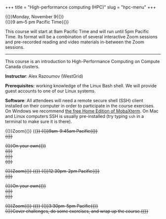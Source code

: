 +++
title = "High-performance computing (HPC)"
slug = "hpc-menu"
+++

{{<cor>}}Monday, November 9{{</cor>}}\
{{<cgr>}}9 am–5 pm Pacific Time{{</cgr>}}

This course will start at 9am Pacific Time and will run until 5pm Pacific Time. Its format will be a combination of
several interactive Zoom sessions and pre-recorded reading and video materials in-between the Zoom sessions.

<!-- Course materials will be added here shortly before the start of the course. -->

---

This course is an introduction to High-Performance Computing on Compute Canada clusters.

<!-- Please download a [ZIP file](https://owncloud.westgrid.ca/index.php/s/VCD8Pogqmk7eS16/download) with all slides (single -->
<!-- PDF combining all chapters) and sample codes. -->

**Instructor**: Alex Razoumov (WestGrid)

**Prerequisites:** working knowledge of the Linux Bash shell. We will provide guest accounts to one of our Linux systems.

**Software**: All attendees will need a remote secure shell (SSH) client installed on their computer in order to
participate in the course exercises. On Windows we recommend
[the free Home Edition of MobaXterm](https://mobaxterm.mobatek.net/download.html). On Mac and Linux computers SSH is
usually pre-installed (try typing `ssh` in a terminal to make sure it is there).






{{<cor>}}Zoom{{</cor>}} {{<s>}} {{<cgr>}}9am-9:45am Pacific{{</cgr>}} \
{{<linktitle url="../hpc1" text="Morning opening session">}}

<!-- {{<cbr>}}On your own{{</cbr>}} \ -->
<!-- {{<nolinktitle>}}Overview{{</nolinktitle>}} \ -->
<!-- {{<nolinktitle>}}Basics{{</nolinktitle>}} \ -->
<!-- {{<nolinktitle>}}Languages and tools{{</nolinktitle>}} -->

{{<cbr>}}On your own{{</cbr>}} \
{{<linktitle url="../hpc/hpc-01-overview" text="Overview (20 min)">}} \
{{<linktitle url="../hpc/hpc-02-basics" text="Basics (28 min)">}} \
{{<linktitle url="../hpc/hpc-03-languages" text="Languages and tools (61 min)">}}

{{<cor>}}Zoom{{</cor>}} {{<s>}} {{<cgr>}}12:30pm-2pm Pacific{{</cgr>}} \
{{<linktitle url="../hpc2" text="Mid-day session">}}

<!-- {{<cbr>}}On your own{{</cbr>}} \ -->
<!-- {{<nolinktitle>}}Scheduling{{</nolinktitle>}} \ -->
<!-- {{<nolinktitle>}}Best practices and summary{{</nolinktitle>}} -->

{{<cbr>}}On your own{{</cbr>}} \
{{<linktitle url="../hpc/hpc-04-scheduling" text="Scheduling (66 min)">}} \
{{<linktitle url="../hpc/hpc-05-best-summary" text="Best practices and summary (9 min)">}}

{{<cor>}}Zoom{{</cor>}} {{<s>}} {{<cgr>}}3:30pm-5pm Pacific{{</cgr>}} \
{{<nolinktitle>}}Cover challenges, do some exercises, and wrap up the course.{{</nolinktitle>}}
